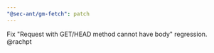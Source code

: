 ```yaml
---
"@sec-ant/gm-fetch": patch
---
```


Fix "Request with GET/HEAD method cannot have body" regression. @rachpt
